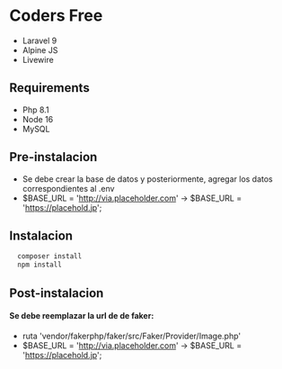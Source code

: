 # Coders Free

- Laravel 9
- Alpine JS
- Livewire
<!-- - Redis -->

## Requirements

- Php 8.1
- Node 16
- MySQL
## Pre-instalacion

- Se debe crear la base de datos y posteriormente, agregar los datos correspondientes al .env
- $BASE_URL = 'http://via.placeholder.com' -> $BASE_URL = 'https://placehold.jp';

## Instalacion

```bash
  composer install
  npm install
```


## Post-instalacion

#### Se debe reemplazar la url de de faker:
- ruta 'vendor/fakerphp/faker/src/Faker/Provider/Image.php'
- $BASE_URL = 'http://via.placeholder.com' -> $BASE_URL = 'https://placehold.jp';